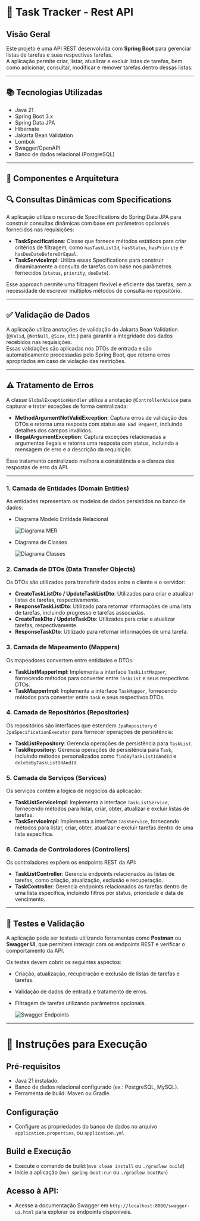 # 📘 Task Tracker - Rest API

## Visão Geral

Este projeto é uma API REST desenvolvida com **Spring Boot** para gerenciar listas de tarefas e suas respectivas tarefas.  
A aplicação permite criar, listar, atualizar e excluir listas de tarefas, bem como adicionar, consultar, modificar e remover tarefas dentro dessas listas.

---

## 📚 Tecnologias Utilizadas

- Java 21
- Spring Boot 3.x
- Spring Data JPA
- Hibernate
- Jakarta Bean Validation
- Lombok
- Swagger/OpenAPI
- Banco de dados relacional (PostgreSQL)
---

## 🧱 Componentes e Arquitetura

## 🔍 Consultas Dinâmicas com Specifications

A aplicação utiliza o recurso de Specifications do Spring Data JPA para construir consultas dinâmicas com base em parâmetros opcionais fornecidos nas requisições:

- **TaskSpecifications**: Classe que fornece métodos estáticos para criar critérios de filtragem, como `hasTaskListId`, `hasStatus`, `hasPriority` e `hasDueDateBeforeOrEqual`.
- **TaskServiceImpl**: Utiliza essas Specifications para construir dinamicamente a consulta de tarefas com base nos parâmetros fornecidos (`status`, `priority`, `dueDate`).

Esse approach permite uma filtragem flexível e eficiente das tarefas, sem a necessidade de escrever múltiplos métodos de consulta no repositório.

---

## ✅ Validação de Dados

A aplicação utiliza anotações de validação do Jakarta Bean Validation (`@Valid`, `@NotNull`, `@Size`, etc.) para garantir a integridade dos dados recebidos nas requisições.  
Essas validações são aplicadas nos DTOs de entrada e são automaticamente processadas pelo Spring Boot, que retorna erros apropriados em caso de violação das restrições.

---

## ⚠️ Tratamento de Erros

A classe `GlobalExceptionHandler` utiliza a anotação `@ControllerAdvice` para capturar e tratar exceções de forma centralizada:

- **MethodArgumentNotValidException**: Captura erros de validação dos DTOs e retorna uma resposta com status `400 Bad Request`, incluindo detalhes dos campos inválidos.
- **IllegalArgumentException**: Captura exceções relacionadas a argumentos ilegais e retorna uma resposta com status, incluindo a mensagem de erro e a descrição da requisição.

Esse tratamento centralizado melhora a consistência e a clareza das respostas de erro da API.

---


### 1. Camada de Entidades (Domain Entities)

As entidades representam os modelos de dados persistidos no banco de dados:

- Diagrama Modelo Entidade Relacional

    ![Diagrama MER](images/taskTrackerDERDiagram.drawio.png)


- Diagrama de Classes

    ![Diagrama Classes](images/taskTrackerClassDiagram.drawio.png)

### 2. Camada de DTOs (Data Transfer Objects)

Os DTOs são utilizados para transferir dados entre o cliente e o servidor:

- **CreateTaskListDto / UpdateTaskListDto**: Utilizados para criar e atualizar listas de tarefas, respectivamente.
- **ResponseTaskListDto**: Utilizado para retornar informações de uma lista de tarefas, incluindo progresso e tarefas associadas.
- **CreateTaskDto / UpdateTaskDto**: Utilizados para criar e atualizar tarefas, respectivamente.
- **ResponseTaskDto**: Utilizado para retornar informações de uma tarefa.

### 3. Camada de Mapeamento (Mappers)

Os mapeadores convertem entre entidades e DTOs:

- **TaskListMapperImpl**: Implementa a interface `TaskListMapper`, fornecendo métodos para converter entre `TaskList` e seus respectivos DTOs.
- **TaskMapperImpl**: Implementa a interface `TaskMapper`, fornecendo métodos para converter entre `Task` e seus respectivos DTOs.

### 4. Camada de Repositórios (Repositories)

Os repositórios são interfaces que estendem `JpaRepository` e `JpaSpecificationExecutor` para fornecer operações de persistência:

- **TaskListRepository**: Gerencia operações de persistência para `TaskList`.
- **TaskRepository**: Gerencia operações de persistência para `Task`, incluindo métodos personalizados como `findByTaskListIdAndId` e `deleteByTaskListIdAndId`.

### 5. Camada de Serviços (Services)

Os serviços contêm a lógica de negócios da aplicação:

- **TaskListServiceImpl**: Implementa a interface `TaskListService`, fornecendo métodos para listar, criar, obter, atualizar e excluir listas de tarefas.
- **TaskServiceImpl**: Implementa a interface `TaskService`, fornecendo métodos para listar, criar, obter, atualizar e excluir tarefas dentro de uma lista específica.

### 6. Camada de Controladores (Controllers)

Os controladores expõem os endpoints REST da API:

- **TaskListController**: Gerencia endpoints relacionados às listas de tarefas, como criação, atualização, exclusão e recuperação.
- **TaskController**: Gerencia endpoints relacionados às tarefas dentro de uma lista específica, incluindo filtros por status, prioridade e data de vencimento.

---

## 🧪 Testes e Validação

A aplicação pode ser testada utilizando ferramentas como **Postman** ou **Swagger UI**, que permitem interagir com os endpoints REST e verificar o comportamento da API.

Os testes devem cobrir os seguintes aspectos:

- Criação, atualização, recuperação e exclusão de listas de tarefas e tarefas.
- Validação de dados de entrada e tratamento de erros.
- Filtragem de tarefas utilizando parâmetros opcionais.

  ![Swagger Endpoints](images/taskTrackerSwaggerEndpoints.png)

---

# 🚀 Instruções para Execução

## Pré-requisitos

- Java 21 instalado.
- Banco de dados relacional configurado (ex.: PostgreSQL, MySQL).
- Ferramenta de build: Maven ou Gradle.

## Configuração

- Configure as propriedades do banco de dados no arquivo `application.properties`, ou `application.yml`

## Build e Execução

- Execute o comando de build:(`mvn clean install` ou `./gradlew build`)
- Inicie a aplicação (`mvn spring-boot:run` ou `./gradlew bootRun`)

## Acesso à API:

- Acesse a documentação Swagger em `http://localhost:8080/swagger-ui.html` para explorar os endpoints disponíveis.
